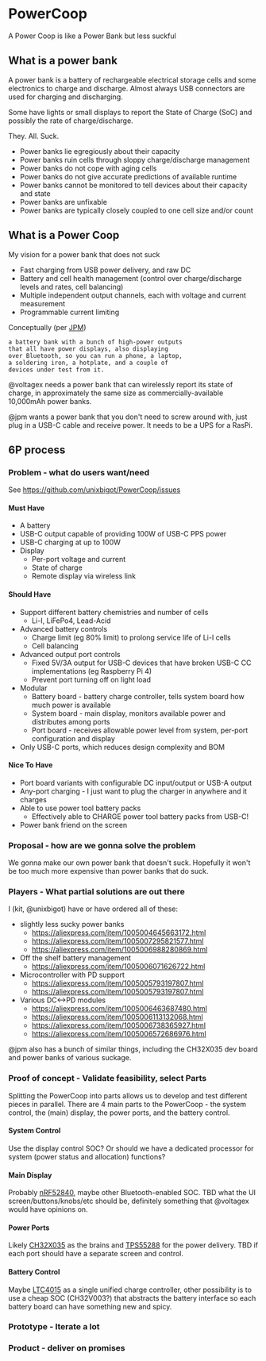 # PowerCoop

A Power Coop is like a Power Bank but less suckful

## What is a power bank

A power bank is a battery of rechargeable electrical storage cells and some electronics to charge
and discharge.   Almost always USB connectors are used for charging and discharging.

Some have lights or small displays to report the State of Charge (SoC) and possibly the rate of charge/discharge.

They. All.  Suck.   

* Power banks lie egregiously about their capacity
* Power banks ruin cells through sloppy charge/discharge management
* Power banks do not cope with aging cells
* Power banks do not give accurate predictions of available runtime
* Power banks cannot be monitored to tell devices about their capacity and state
* Power banks are unfixable
* Power banks are typically closely coupled to one cell size and/or count

## What is a Power Coop

My vision for a power bank that does not suck

* Fast charging from USB power delivery, and raw DC
* Battery and cell health management (control over charge/discharge levels and rates, cell balancing)
* Multiple independent output channels, each with voltage and current measurement
* Programmable current limiting

Conceptually (per [JPM](https://aus.social/@jpm))  

```text
a battery bank with a bunch of high-power outputs
that all have power displays, also displaying
over Bluetooth, so you can run a phone, a laptop,
a soldering iron, a hotplate, and a couple of
devices under test from it.
```

@voltagex needs a power bank that can wirelessly report its state of charge, in approximately the same size as commercially-available 10,000mAh power banks.

@jpm wants a power bank that you don't need to screw around with, just plug in a USB-C cable and receive power. It needs to be a UPS for a RasPi.

## 6P process

### Problem - what do users want/need

See <https://github.com/unixbigot/PowerCoop/issues>

#### Must Have

* A battery
* USB-C output capable of providing 100W of USB-C PPS power
* USB-C charging at up to 100W
* Display
  * Per-port voltage and current
  * State of charge
  * Remote display via wireless link

#### Should Have

* Support different battery chemistries and number of cells
  * Li-I, LiFePo4, Lead-Acid
* Advanced battery controls
  * Charge limit (eg 80% limit) to prolong service life of Li-I cells
  * Cell balancing
* Advanced output port controls
  * Fixed 5V/3A output for USB-C devices that have broken USB-C CC implementations (eg Raspberry Pi 4)
  * Prevent port turning off on light load
* Modular
  * Battery board - battery charge controller, tells system board how much power is available
  * System board - main display, monitors available power and distributes among ports
  * Port board - receives allowable power level from system, per-port configuration and display
* Only USB-C ports, which reduces design complexity and BOM

#### Nice To Have

* Port board variants with configurable DC input/output or USB-A output
* Any-port charging - I just want to plug the charger in anywhere and it charges
* Able to use power tool battery packs
  * Effectively able to CHARGE power tool battery packs from USB-C!
* Power bank friend on the screen

### Proposal - how are we gonna solve the problem

We gonna make our own power bank that doesn't suck. Hopefully it won't be too much more expensive than power banks that do suck.

### Players - What partial solutions are out there

I (kit, @unixbigot) have or have ordered all of these:

* slightly less sucky power banks
  * <https://aliexpress.com/item/1005004645663172.html>
  * <https://aliexpress.com/item/1005007295821577.html>
  * <https://aliexpress.com/item/1005006988280869.html>
* Off the shelf battery management
  * <https://aliexpress.com/item/1005006071626722.html>
* Microcontroller with PD support
  * <https://aliexpress.com/item/1005005793197807.html>
  * <https://aliexpress.com/item/1005005793197807.html>
* Various DC<->PD modules
  * <https://aliexpress.com/item/1005006463687480.html>
  * <https://aliexpress.com/item/1005006113132068.html>
  * <https://aliexpress.com/item/1005006738365927.html>
  * <https://aliexpress.com/item/1005006572686976.html>

@jpm also has a bunch of similar things, including the CH32X035 dev board and power banks of various suckage.

### Proof of concept - Validate feasibility, select Parts

Splitting the PowerCoop into parts allows us to develop and test different pieces in parallel.  There are 4 main parts to the PowerCoop - the system control, the (main) display, the power ports, and the battery control.

#### System Control

Use the display control SOC? Or should we have a dedicated processor for system (power status and allocation) functions?

#### Main Display

Probably [nRF52840](https://www.nordicsemi.com/Products/nRF52840), maybe other Bluetooth-enabled SOC. TBD what the UI screen/buttons/knobs/etc should be, definitely something that @voltagex would have opinions on.

#### Power Ports

Likely [CH32X035](https://www.wch-ic.com/products/CH32X035.html) as the brains and [TPS55288](https://www.ti.com/product/TPS55288) for the power delivery. TBD if each port should have a separate screen and control.

#### Battery Control

Maybe [LTC4015](https://www.analog.com/en/products/ltc4015.html) as a single unified charge controller, other possibility is to use a cheap SOC (CH32V003?) that abstracts the battery interface so each battery board can have something new and spicy.

### Prototype - Iterate a lot

### Product - deliver on promises

